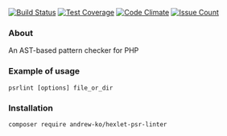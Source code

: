 [![Build Status](https://travis-ci.org/andrew-ko/hexlet-psr-linter.svg?branch=master)](https://travis-ci.org/andrew-ko/hexlet-psr-linter)
[![Test Coverage](https://codeclimate.com/github/andrew-ko/hexlet-psr-linter/badges/coverage.svg)](https://codeclimate.com/github/andrew-ko/hexlet-psr-linter/coverage)
[![Code Climate](https://codeclimate.com/github/andrew-ko/hexlet-psr-linter/badges/gpa.svg)](https://codeclimate.com/github/andrew-ko/hexlet-psr-linter)
[![Issue Count](https://codeclimate.com/github/andrew-ko/hexlet-psr-linter/badges/issue_count.svg)](https://codeclimate.com/github/andrew-ko/hexlet-psr-linter)

### About

An AST-based pattern checker for PHP

### Example of usage

`psrlint [options] file_or_dir`

### Installation

`composer require andrew-ko/hexlet-psr-linter`
